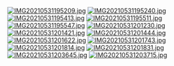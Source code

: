 [![IMG20210531195209.jpg](https://github.com/uploadimagefree/2021/blob/main/IMG20210531195209.jpg?raw=true)](https://github.com/uploadimagefree/2021/blob/main/IMG20210531195209.jpg?raw=true)
[![IMG20210531195240.jpg](https://github.com/uploadimagefree/2021/blob/main/IMG20210531195240.jpg?raw=true)](https://github.com/uploadimagefree/2021/blob/main/IMG20210531195240.jpg?raw=true)
[![IMG20210531195413.jpg](https://github.com/uploadimagefree/2021/blob/main/IMG20210531195413.jpg?raw=true)](https://github.com/uploadimagefree/2021/blob/main/IMG20210531195413.jpg?raw=true)
[![IMG20210531195511.jpg](https://github.com/uploadimagefree/2021/blob/main/IMG20210531195511.jpg?raw=true)](https://github.com/uploadimagefree/2021/blob/main/IMG20210531195511.jpg?raw=true)
[![IMG20210531195547.jpg](https://github.com/uploadimagefree/2021/blob/main/IMG20210531195547.jpg?raw=true)](https://github.com/uploadimagefree/2021/blob/main/IMG20210531195547.jpg?raw=true)
[![IMG20210531201230.jpg](https://github.com/uploadimagefree/2021/blob/main/IMG20210531201230.jpg?raw=true)](https://github.com/uploadimagefree/2021/blob/main/IMG20210531201230.jpg?raw=true)
[![IMG20210531201421.jpg](https://github.com/uploadimagefree/2021/blob/main/IMG20210531201421.jpg?raw=true)](https://github.com/uploadimagefree/2021/blob/main/IMG20210531201421.jpg?raw=true)
[![IMG20210531201444.jpg](https://github.com/uploadimagefree/2021/blob/main/IMG20210531201444.jpg?raw=true)](https://github.com/uploadimagefree/2021/blob/main/IMG20210531201444.jpg?raw=true)
[![IMG20210531201622.jpg](https://github.com/uploadimagefree/2021/blob/main/IMG20210531201622.jpg?raw=true)](https://github.com/uploadimagefree/2021/blob/main/IMG20210531201622.jpg?raw=true)
[![IMG20210531201743.jpg](https://github.com/uploadimagefree/2021/blob/main/IMG20210531201743.jpg?raw=true)](https://github.com/uploadimagefree/2021/blob/main/IMG20210531201743.jpg?raw=true)
[![IMG20210531201814.jpg](https://github.com/uploadimagefree/2021/blob/main/IMG20210531201814.jpg?raw=true)](https://github.com/uploadimagefree/2021/blob/main/IMG20210531201814.jpg?raw=true)
[![IMG20210531201831.jpg](https://github.com/uploadimagefree/2021/blob/main/IMG20210531201831.jpg?raw=true)](https://github.com/uploadimagefree/2021/blob/main/IMG20210531201831.jpg?raw=true)
[![IMG20210531203645.jpg](https://github.com/uploadimagefree/2021/blob/main/IMG20210531203645.jpg?raw=true)](https://github.com/uploadimagefree/2021/blob/main/IMG20210531203645.jpg?raw=true)
[![IMG20210531203715.jpg](https://github.com/uploadimagefree/2021/blob/main/IMG20210531203715.jpg?raw=true)](https://github.com/uploadimagefree/2021/blob/main/IMG20210531203715.jpg?raw=true)
